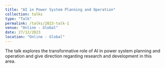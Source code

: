 ```yaml
---
title: "AI in Power System Planning and Operation"
collection: talks
type: "Talk"
permalink: /talks/2023-talk-1
venue: "Online - Global"
date: 27/12/2023
location: "Online - Global"
---
```


The talk explores the transformative role of AI in power system planning and operation and give direction regarding research and development in this area.
